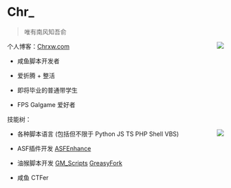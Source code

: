 # Chr_

> 唯有南风知吾俞

<a href="https://github.com/chr233">
  <img align="right" src="https://github-readme-stats.vercel.app/api?username=chr233&theme=vue-dark&show_icons=true">
</a>

个人博客：[Chrxw.com](https://blog.chrxw.com)

- 咸鱼脚本开发者

- 爱折腾 + 整活

- 即将毕业的普通带学生

- FPS Galgame 爱好者

技能树：

<a href="#">
  <img align="right" src="https://github-readme-stats.vercel.app/api/top-langs/?username=chr233&theme=vue-dark&layout=compact&hide=css,html">
</a>

- 各种脚本语言 (包括但不限于 Python JS TS PHP Shell VBS)

- ASF插件开发 [ASFEnhance](https://github.com/chr233/ASFEnhance)

- 油猴脚本开发 [GM_Scripts](https://github.com/chr233/GM_Scripts) [GreasyFork](https://greasyfork.org/zh-CN/users/719636-chr233)

- 咸鱼 CTFer
